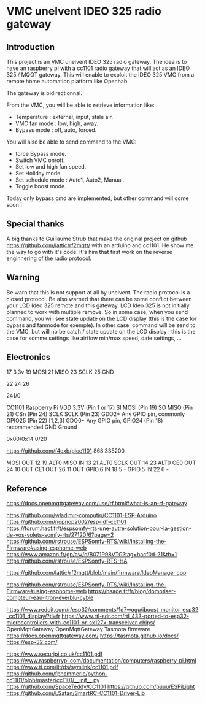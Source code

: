 #  VMC unelvent IDEO 325 radio gateway

## Introduction

This project is an VMC unelvent IDEO 325 radio gateway.
The idea is to have an raspberry pi with a cc1101 radio gateway that will act as an IDEO 325 / MQQT gateway.
This will enable to exploit the IDEO 325 VMC from a remote home automation platform like Openhab.

The gateway is bidirectionnal.

From the VMC, you will be able to retrieve information like:

- Temperature : external, input, stale air.
- VMC fan mode : low, high, away.
- Bypass mode : off, auto, forced.

You will also be able to send command to the VMC:
- force Bypass mode.
- Switch VMC on/off.
- Set low and high fan speed.
- Set Holiday mode.
- Set schedule mode : Auto1, Auto2, Manual.
- Toggle boost mode.

Today only bypass cmd are implemented, but other command will come soon !

## Special thanks

A big thanks to Guillaume Strub that make the original project on github https://github.com/lattic/rf2mqtt/ with an arduino and cc1101.
He show me the way to go with it's code. It's him that first work on the reverse enginnering of the radio protocol.

## Warning
Be warn that this is not support at all by unelvent. The radio protocol is a closed protocol.
Be also warned that there can be some conflict between your LCD Ideo 325 remote and this gateway.
LCD Ideo 325 is not initially planned to work with multiple remove.
So in some case, when you send command, you will see state update on the LCD display (this is the case for bypass and fanmode for exemple).
In other case, command will be send to the VMC, but will no be catch / state update on the LCD display : this is the case for somme settings like airflow min/max speed, date settings, ...

## Electronics

17	3,3v
19	MOSI
21	MISO
23	SCLK
25	GND

22
24
26


241/0

CC1101	Raspberry Pi
VDD		3.3V (Pin 1 or 17)
SI		MOSI (Pin 19)
SO		MISO (Pin 21)
CSn		  (Pin 24)
SCLK	SCLK (Pin 23)
GDO2*	Any GPIO pin, commonly GPIO25 (Pin 22) [1,2,3]
GDO0*	Any GPIO pin, GPIO24 (Pin 18) recommended
GND		Ground

0x00/0x14	0/20

https://github.com/f4exb/picc1101
 868.335200
 
 
 MOSI 		OUT		12	19		ALT0
 MISO		IN		13	21		ALT0
 SCLK		OUT		14	23		ALT0
 CE0		OUT		24	10		OUT
 CE1		OUT		26	11		OUT
 GPIO.6 	IN		18	5		-
 GPIO.5 	IN		22	6		-

 ## Reference
 
 https://docs.openmqttgateway.com/use/rf.html#what-is-an-rf-gateway
 
 
 
https://github.com/wladimir-computin/CC1101-ESP-Arduino
https://github.com/nopnop2002/esp-idf-cc1101
https://forum.hacf.fr/t/espsomfy-rts-une-autre-solution-pour-la-gestion-de-vos-volets-somfy-rts/27120/6?page=2
https://github.com/rstrouse/ESPSomfy-RTS/wiki/Installing-the-Firmware#using-esphome-web
https://www.amazon.fr/gp/aw/d/B071P98VTG?tag=hacf0d-21&th=1
https://github.com/rstrouse/ESPSomfy-RTS-HA

https://github.com/lattic/rf2mqtt/blob/main/firmware/IdeoManager.cpp

https://github.com/rstrouse/ESPSomfy-RTS/wiki/Installing-the-Firmware#using-esphome-web
https://haade.fr/fr/blog/domotiser-compteur-eau-itron-everblu-cyble

https://www.reddit.com/r/esp32/comments/1d7wogu/iboost_monitor_esp32_cc1101_display/?tl=fr
https://www.rtl-sdr.com/rtl_433-ported-to-esp32-microcontrollers-with-cc1101-or-sx127x-transceiver-chips/
OpenMqttGateway 
OpenMqttGateway 
Tasmota firmware 
https://docs.openmqttgateway.com/
https://tasmota.github.io/docs/
https://esp-32.com/

https://www.securipi.co.uk/cc1101.pdf
https://www.raspberrypi.com/documentation/computers/raspberry-pi.html
https://www.ti.com/lit/ds/symlink/cc1101.pdf
https://github.com/fphammerle/python-cc1101/blob/master/cc1101/__init__.py
https://github.com/SpaceTeddy/CC1101
https://github.com/puuu/ESPiLight
https://github.com/LSatan/SmartRC-CC1101-Driver-Lib


